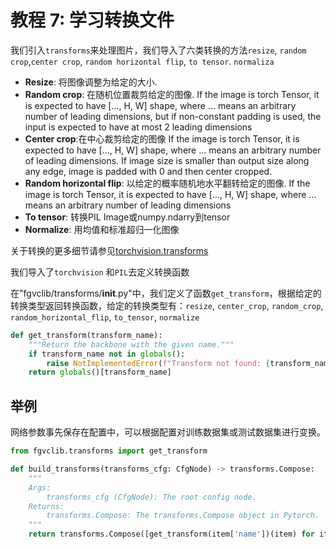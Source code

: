 # 教程 7: 学习转换文件

我们引入`transforms`来处理图片，我们导入了六类转换的方法`resize`, `random crop`,`center crop`, `random horizontal flip`, `to tensor`. `normaliza`

- **Resize**: 将图像调整为给定的大小. 
- **Random crop**: 在随机位置裁剪给定的图像. If the image is torch Tensor, it is expected to have […, H, W] shape, where … means an arbitrary number of leading dimensions, but if non-constant padding is used, the input is expected to have at most 2 leading dimensions
- **Center crop**:在中心裁剪给定的图像 If the image is torch Tensor, it is expected to have […, H, W] shape, where … means an arbitrary number of leading dimensions. If image size is smaller than output size along any edge, image is padded with 0 and then center cropped.
- **Random horizontal flip**: 以给定的概率随机地水平翻转给定的图像. If the image is torch Tensor, it is expected to have […, H, W] shape, where … means an arbitrary number of leading dimensions
- **To tensor**: 转换PIL Image或numpy.ndarry到tensor
- **Normalize**: 用均值和标准超归一化图像

关于转换的更多细节请参见[torchvision.transforms](https://pytorch.org/vision/0.11/transforms.html)

我们导入了`torchvision` 和`PIL`去定义转换函数

在"fgvclib/transforms/__init__.py"中，我们定义了函数`get_transform`，根据给定的转换类型返回转换函数，给定的转换类型有：`resize`, `center_crop`, `random_crop`, `random_horizontal_flip`, `to_tensor`, `normalize`

```python
def get_transform(transform_name):
    """Return the backbone with the given name."""
    if transform_name not in globals():
        raise NotImplementedError(f"Transform not found: {transform_name}\nAvailable transforms: {__all__}")
    return globals()[transform_name]
```

## 举例
网络参数事先保存在配置中，可以根据配置对训练数据集或测试数据集进行变换。

```python
from fgvclib.transforms import get_transform

def build_transforms(transforms_cfg: CfgNode) -> transforms.Compose:
    """
    Args:
        transforms_cfg (CfgNode): The root config node.
    Returns:
        transforms.Compose: The transforms.Compose object in Pytorch.
    """
    return transforms.Compose([get_transform(item['name'])(item) for item in transforms_cfg])
```